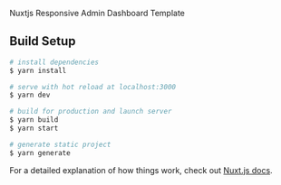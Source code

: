 Nuxtjs Responsive Admin Dashboard Template

## Build Setup

```bash
# install dependencies
$ yarn install

# serve with hot reload at localhost:3000
$ yarn dev

# build for production and launch server
$ yarn build
$ yarn start

# generate static project
$ yarn generate
```

For a detailed explanation of how things work, check out [Nuxt.js docs](https://nuxtjs.org).
